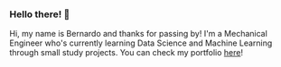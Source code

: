 ### Hello there! 👋

Hi, my name is Bernardo and thanks for passing by! I'm a Mechanical Engineer who's currently learning Data Science and Machine Learning through small study projects. You can check my portfolio [here](https://github.com/bernardo-mcosta/bernardo-mcosta.github.io)! 

